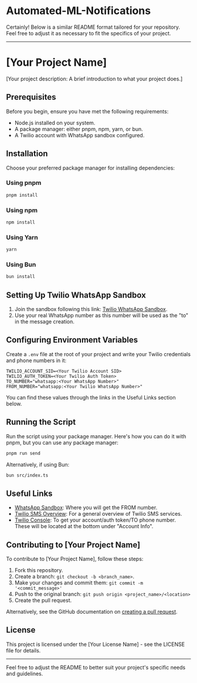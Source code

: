 # Automated-ML-Notifications


Certainly! Below is a similar README format tailored for your repository. Feel free to adjust it as necessary to fit the specifics of your project.

---

# [Your Project Name]

[Your project description: A brief introduction to what your project does.]

## Prerequisites

Before you begin, ensure you have met the following requirements:

- Node.js installed on your system.
- A package manager: either pnpm, npm, yarn, or bun.
- A Twilio account with WhatsApp sandbox configured.

## Installation

Choose your preferred package manager for installing dependencies:

### Using pnpm

```bash
pnpm install
```

### Using npm

```bash
npm install
```

### Using Yarn

```bash
yarn
```

### Using Bun

```bash
bun install
```

## Setting Up Twilio WhatsApp Sandbox

1. Join the sandbox following this link: [Twilio WhatsApp Sandbox](https://console.twilio.com/us1/develop/sms/try-it-out/whatsapp-learn).
2. Use your real WhatsApp number as this number will be used as the "to" in the message creation.

## Configuring Environment Variables

Create a `.env` file at the root of your project and write your Twilio credentials and phone numbers in it:

```env
TWILIO_ACCOUNT_SID=<Your Twilio Account SID>
TWILIO_AUTH_TOKEN=<Your Twilio Auth Token>
TO_NUMBER="whatsapp:<Your WhatsApp Number>"
FROM_NUMBER="whatsapp:<Your Twilio WhatsApp Number>"
```

You can find these values through the links in the Useful Links section below.

## Running the Script

Run the script using your package manager. Here's how you can do it with pnpm, but you can use any package manager:

```bash
pnpm run send
```

Alternatively, if using Bun:

```bash
bun src/index.ts
```

## Useful Links

- [WhatsApp Sandbox](https://console.twilio.com/us1/develop/sms/try-it-out/whatsapp-learn): Where you will get the FROM number.
- [Twilio SMS Overview](https://console.twilio.com/us1/develop/sms/overview): For a general overview of Twilio SMS services.
- [Twilio Console](https://console.twilio.com/): To get your account/auth token/TO phone number. These will be located at the bottom under "Account Info".

## Contributing to [Your Project Name]

To contribute to [Your Project Name], follow these steps:

1. Fork this repository.
2. Create a branch: `git checkout -b <branch_name>`.
3. Make your changes and commit them: `git commit -m '<commit_message>'`
4. Push to the original branch: `git push origin <project_name>/<location>`
5. Create the pull request.

Alternatively, see the GitHub documentation on [creating a pull request](https://help.github.com/articles/creating-a-pull-request/).

## License

This project is licensed under the [Your License Name] - see the LICENSE file for details.

---

Feel free to adjust the README to better suit your project's specific needs and guidelines.

   
